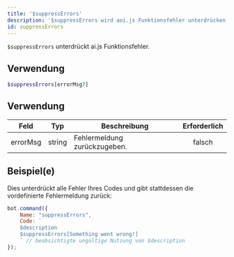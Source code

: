 ```yaml
---
title: '$suppressErrors'
description: '$suppressErrors wird aoi.js Funktionsfehler unterdrücken.'
id: suppressErrors
---
```


`$suppressErrors` unterdrückt ai.js Funktionsfehler.

## Verwendung

```php
$suppressErrors[errorMsg?]
```

## Verwendung

| Feld     | Typ    | Beschreibung                 | Erforderlich |
| -------- | ------ | ---------------------------- |:------------:|
| errorMsg | string | Fehlermeldung zurückzugeben. |    falsch    |

## Beispiel(e)

Dies unterdrückt alle Fehler Ihres Codes und gibt stattdessen die vordefinierte Fehlermeldung zurück:

```javascript
bot.command({
    Name: "suppressErrors",
    Code: `
    $description
    $suppressErrors[Something went wrong!]
    ` // beabsichtigte ungültige Nutzung von $description
});
```